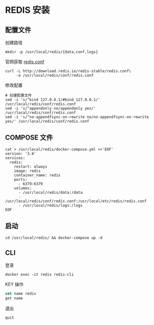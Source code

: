 
# REDIS 安装

## 配置文件

创建路径

```shell
mkdir -p /usr/local/redis/{data,conf,logs}
```

官网获取 [redis.conf](http://download.redis.io/redis-stable/redis.conf)

```sehll
curl -L http://download.redis.io/redis-stable/redis.conf\
     -o /usr/local/redis/conf/redis.conf
```

修改配置

```shell
# 创建配置文件
sed -i 's/^bind 127.0.0.1/#bind 127.0.0.1/' /usr/local/redis/conf/redis.conf
sed -i 's/^appendonly no/appendonly yes/' /usr/local/redis/conf/redis.conf
sed -i 's/^no-appendfsync-on-rewrite no/no-appendfsync-on-rewrite yes/' /usr/local/redis/conf/redis.conf
```

## COMPOSE 文件

```shell
cat > /usr/local/redis/docker-compose.yml <<'EOF'
version: '3.6'
services:
  redis:
    restart: always
    image: redis
    container_name: redis
    ports:
      - 6379:6379
    volumes:
      - /usr/local/redis/data:/data
      - /usr/local/redis/conf/redis.conf:/usr/local/etc/redis/redis.conf
      - /usr/local/redis/logs:/logs
EOF
```

## 启动

```shell
cd /usr/local/redis/ && docker-compose up -d
```

## CLI

登录

```shell
docker exec -it redis redis-cli
```

KEY 操作

```sql
set name redis
get name
```

退出

```shell
quit
```
